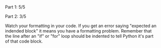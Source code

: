 Part 1: 5/5

Part 2: 3/5

Watch your formatting in your code.  If you get an error saying "expected an indended block" it means you have a formatting problem.  Remember that the line after an "if" or "for" loop should be indented to tell Python it's part of that code block.

